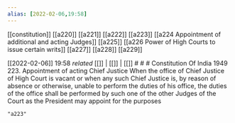```yaml
---
alias: [2022-02-06,19:58]
---
```

[[constitution]] [[a220]] [[a221]] [[a222]] [[a223]] [[a224 Appointment of additional and acting Judges]] [[a225]] [[a226 Power of High Courts to issue certain writs]] [[a227]] [[a228]] [[a229]]

[[2022-02-06]] 19:58 _related_ [[]] | [[]] | [[]] # # #
Constitution Of India 1949
223. Appointment of acting Chief Justice When the office of Chief Justice of High Court is vacant or when any such Chief Justice is, by reason of absence or otherwise, unable to perform the duties of his office, the duties of the office shall be performed by such one of the other Judges of the Court as the President may appoint for the purposes
```query
"a223"
```